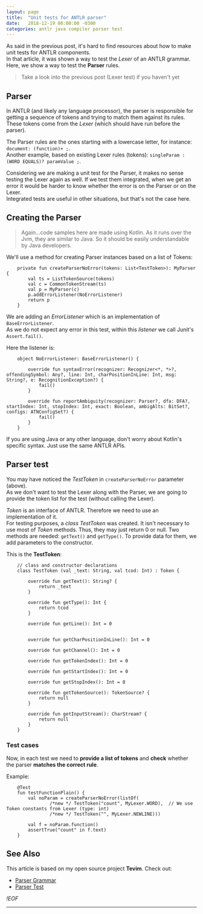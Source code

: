 ```yaml
---
layout: page
title:  "Unit tests for ANTLR parser"
date:   2018-12-19 00:00:00 -0300
categories: antlr java compiler parser test
---
```


As said in the previous post, it's hard to find resources about how to make unit tests for ANTLR components.  
In that article, it was shown a way to test the *Lexer* of an ANTLR grammar. Here, we show a way to test the **Parser** rules.  

> Take a look into the previous post (Lexer test) if you haven't yet

## Parser

In ANTLR (and likely any language processor), the parser is responsible for getting a sequence of tokens and trying to match them against its rules. These tokens come from the *Lexer* (which should have run before the parser).  

The Parser rules are the ones starting with a lowercase letter, for instance: 
`document: (function)+ ;`.  
Another example, based on existing Lexer rules (tokens): 
`singleParam : (WORD EQUALS)? paramValue ;`.  

Considering we are making a unit test for the Parser, it makes no sense testing the Lexer again as well. If we test them integrated, when we get an error it would be harder to know whether the error is on the Parser or on the Lexer.  
Integrated tests are useful in other situations, but that's not the case here. 

## Creating the Parser

> Again...code samples here are made using Kotlin. As it runs over the Jvm, they are similar to Java. So it should be easily understandable by Java developers.  

We'll use a method for creating Parser instances based on a list of Tokens:  

        private fun createParserNoError(tokens: List<TestToken>): MyParser {
            val ts = ListTokenSource(tokens)
            val c = CommonTokenStream(ts)
            val p = MyParser(c)
            p.addErrorListener(NoErrorListener)
            return p
        }

We are adding an *ErrorListener* which is an implementation of `BaseErrorListener`.  
As we do not expect any error in this test, within this *listener* we call Junit's `Assert.fail()`.  

Here the listener is:  

        object NoErrorListener: BaseErrorListener() {

            override fun syntaxError(recognizer: Recognizer<*, *>?, offendingSymbol: Any?, line: Int, charPositionInLine: Int, msg: String?, e: RecognitionException?) {
                fail()
            }

            override fun reportAmbiguity(recognizer: Parser?, dfa: DFA?, startIndex: Int, stopIndex: Int, exact: Boolean, ambigAlts: BitSet?, configs: ATNConfigSet?) {
                fail()
            }
        }

If you are using Java or any other language, don't worry about Kotlin's specific syntax. Just use the same ANTLR APIs.  

## Parser test

You may have noticed the *TestToken* in `createParserNoError` parameter (above).  
As we don't want to test the Lexer along with the Parser, we are going to provide the token list for the test (without calling the Lexer).  

*Token* is an interface of ANTLR. Therefore we need to use an implementation of it.  
For testing purposes, a *class TestToken* was created. It isn't necessary to use most of *Token* methods. Thus, they may just return 0 or null.  Two methods are needed: `getText()` and `getType()`. To provide data for them, we add parameters to the constructor.  

This is the **TestToken**:  

        // class and constructor declarations
        class TestToken (val _text: String, val tcod: Int) : Token {

            override fun getText(): String? {
                return _text
            }

            override fun getType(): Int {
                return tcod
            }

            override fun getLine(): Int = 0


            override fun getCharPositionInLine(): Int = 0

            override fun getChannel(): Int = 0

            override fun getTokenIndex(): Int = 0

            override fun getStartIndex(): Int = 0

            override fun getStopIndex(): Int = 0

            override fun getTokenSource(): TokenSource? {
                return null
            }

            override fun getInputStream(): CharStream? {
                return null
            }
        }

### Test cases

Now, in each test we need to **provide a list of tokens** and **check** whether the parser **matches the correct rule**.  

Example:  

        @Test 
        fun testFunctionPlain() {
            val noParam = createParserNoError(listOf(
                    /*new */ TestToken("count", MyLexer.WORD),  // We use Token constants from Lexer (type: int)
                    /*new */ TestToken("", MyLexer.NEWLINE)))

            val f = noParam.function()
            assertTrue("count" in f.text)
        }

## See Also


This article is based on my open source project **Tevim**. Check out:  

* [Parser Grammar](https://github.com/ssricardo/tevim/blob/master/source/src/main/java/org/rss/tools/tevim/parsing/grammar2/Mpl.g4)
* [Parser Test](https://github.com/ssricardo/tevim/blob/master/source/src/test/kotlin/org/rss/tools/tevim/test/language/ParserTest.kt)


*!EOF*

---